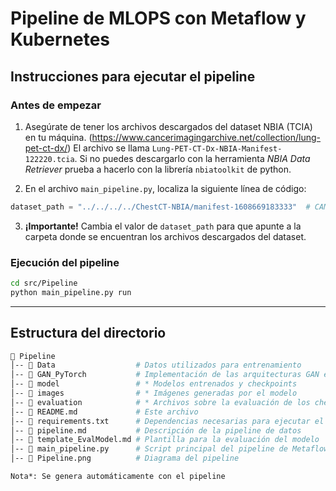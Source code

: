 # Pipeline de MLOPS con Metaflow y Kubernetes

## Instrucciones para ejecutar el pipeline

### Antes de empezar

1. Asegúrate de tener los archivos descargados del dataset NBIA (TCIA) en tu máquina.
\(https://www.cancerimagingarchive.net/collection/lung-pet-ct-dx/) El archivo se llama `Lung-PET-CT-Dx-NBIA-Manifest-122220.tcia`. Si no puedes descargarlo con la herramienta *NBIA Data Retriever* prueba a hacerlo con la librería `nbiatoolkit` de python.

2. En el archivo `main_pipeline.py`, localiza la siguiente línea de código:

```python
dataset_path = "../../../../ChestCT-NBIA/manifest-1608669183333"  # CAMBIAR !!
```

3. **¡Importante!** Cambia el valor de `dataset_path` para que apunte a la carpeta donde se encuentran los archivos descargados del dataset.

### Ejecución del pipeline
```bash
cd src/Pipeline
python main_pipeline.py run
```

---

## Estructura del directorio 

```bash
📂 Pipeline
│-- 📂 Data                  # Datos utilizados para entrenamiento
│-- 📂 GAN_PyTorch           # Implementación de las arquitecturas GAN en PyTorch
│-- 📂 model                 # * Modelos entrenados y checkpoints 
│-- 📂 images                # * Imágenes generadas por el modelo
│-- 📂 evaluation            # * Archivos sobre la evaluación de los checkpoints
│-- 📄 README.md             # Este archivo
│-- 📄 requirements.txt      # Dependencias necesarias para ejecutar el proyecto
│-- 📄 pipeline.md           # Descripción de la pipeline de datos
│-- 📄 template_EvalModel.md # Plantilla para la evaluación del modelo
│-- 📄 main_pipeline.py      # Script principal del pipeline de Metaflow
│-- 📄 Pipeline.png          # Diagrama del pipeline

Nota*: Se genera automáticamente con el pipeline
```

